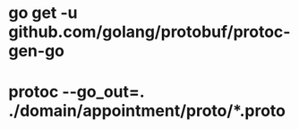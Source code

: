 <!-- Package List -->
# go get -u github.com/golang/protobuf/protoc-gen-go

<!-- Command -->
<!-- ! Generate Proto -->
# protoc --go_out=. ./domain/appointment/proto/*.proto